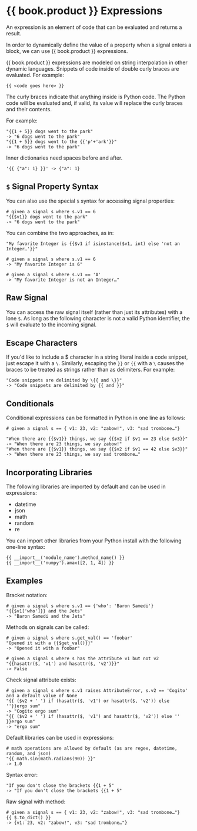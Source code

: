# {{ book.product }} Expressions

An expression is an element of code that can be evaluated and returns a result.

In order to dynamically define the value of a property when a signal enters a block, we can use {{ book.product }} expressions.

{{ book.product }} expressions are modeled on string interpolation in other dynamic languages. Snippets of code inside of double curly braces are evaluated. For example:

```
{{ <code goes here> }}
```

The curly braces indicate that anything inside is Python code. The Python code will be evaluated and, if valid, its value will replace the curly braces and their contents.

For example:

```
"{{1 + 5}} dogs went to the park"
-> "6 dogs went to the park"
"{{1 + 5}} dogs went to the {{'p'+'ark'}}"
-> "6 dogs went to the park"
```
Inner dictionaries need spaces before and after.
```
'{{ {"a": 1} }}' -> {"a": 1}
```

## `$` Signal Property Syntax

You can also use the special `$` syntax for accessing signal properties:

```
# given a signal s where s.v1 == 6
"{{$v1}} dogs went to the park"
-> "6 dogs went to the park"
```

You can combine the two approaches, as in:

```
"My favorite Integer is {{$v1 if isinstance($v1, int) else 'not an Integer…'}}"

# given a signal s where s.v1 == 6
-> "My favorite Integer is 6"

# given a signal s where s.v1 == 'A'
-> "My favorite Integer is not an Integer…"
```

## Raw Signal

You can access the raw signal itself (rather than just its attributes) with a lone `$`. As long as the following character is not a valid Python identifier, the `$` will evaluate to the incoming signal.


## Escape Characters

If you'd like to include a $ character in a string literal inside a code snippet, just escape it with a `\`. Similarly, escaping the `}}` or `{{` with a `\` causes the braces to be treated as strings rather than as delimiters. For example:

```
"Code snippets are delimited by \{{ and \}}"
-> "Code snippets are delimited by {{ and }}"
```

## Conditionals

Conditional expressions can be formatted in Python in one line as follows:

```
# given a signal s == { v1: 23, v2: "zabow!", v3: "sad trombone…"}

"When there are {{$v1}} things, we say {{$v2 if $v1 == 23 else $v3}}"
-> "When there are 23 things, we say zabow!"
"When there are {{$v1}} things, we say {{$v2 if $v1 == 42 else $v3}}"
-> "When there are 23 things, we say sad trombone…"
```

## Incorporating Libraries

The following libraries are imported by default and can be used in expressions:
  - datetime
  - json
  - math
  - random
  - re

You can import other libraries from your Python install with the following one-line syntax:

```
{{ __import__('module_name').method_name() }}
{{ __import__('numpy').amax([2, 1, 4]) }}
```

## Examples

Bracket notation:

```
# given a signal s where s.v1 == {'who': 'Baron Samedi'}
"{{$v1['who']}} and the Jets"
-> "Baron Samedi and the Jets"
```

Methods on signals can be called:
```
# given a signal s where s.get_val() == 'foobar'
"Opened it with a {{$get_val()}}"
-> "Opened it with a foobar"
```
```
# given a signal s where s has the attribute v1 but not v2
"{{hasattr($, 'v1') and hasattr($, 'v2')}}"
-> False
```

Check signal attribute exists:
```
# given a signal s where s.v1 raises AttributeError, s.v2 == 'Cogito' and a default value of None
"{{ ($v2 + ' ') if (hasattr($, 'v1') or hasattr($, 'v2')) else ''}}ergo sum"
-> "Cogito ergo sum"
"{{ ($v2 + ' ') if (hasattr($, 'v1') and hasattr($, 'v2')) else '' }}ergo sum"
-> "ergo sum"
```


Default libraries can be used in expressions:
```
# math operations are allowed by default (as are regex, datetime, random, and json)
"{{ math.sin(math.radians(90)) }}"
-> 1.0
```

Syntax error:
```
"If you don't close the brackets {{1 + 5"
-> "If you don't close the brackets {{1 + 5"
```

Raw signal with method:
```
# given a signal s == { v1: 23, v2: "zabow!", v3: "sad trombone…"}
{{ $.to_dict() }}
-> {v1: 23, v2: "zabow!", v3: "sad trombone…"}
```
